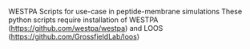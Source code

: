  WESTPA Scripts for use-case in peptide-membrane simulations 
 These python scripts require installation of WESTPA (https://github.com/westpa/westpa) and LOOS (https://github.com/GrossfieldLab/loos)
  
